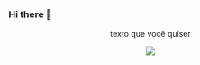 ### Hi there 👋

<p align="center"> texto que você quiser </p>
<p align="center">   <img alingn="center" src="https://profile-counter.glitch.me/ghsguimaraes/count.svg" /></p>


